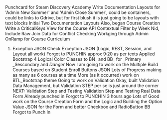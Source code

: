 Punchcard for Steam Discovery Academy
Write Documentation Layouts for 'Admin New Summer' and 'Admin Close Summer', could be containers, could be links to Gdrive, but for first blush it is just going to be layouts with text blocks
Initial Two Documentation Layouts
Also, began Course Creation
Write a CriticalKeys View for the Course API
Contextual Filter by Week Nid, Include Raw Join Data for Conflict Checking
Workging through Admin OnRamp for Course Curriculum
1. Exception JSON
Check Exception JSON (Logic, REST, Session, and Layout all work)
Forgot to PUNCHIN approx 9:20 as per texts
Applied Bootstrap 4 Logical Color Classes to BN_ and BB_ for _Primary _Sescondary and _Danger_
Now I am going to work on the Multiple Build Courses based on Student Enroll Buttons JSON
Lots of Progress making as many as 6 courses at a time
More (as it occurred) work on BTL_Bootstrap theme
Going to work on Validation
Okay, built Validation Data Management, but Validation STEP per se is just around the corner
NEXT: Validation Step and Testing
Validation Step and Testing
Real Data Form
Already punched in
Forgot to PUNCHIN 3 hours ago
Lots of Good work on the Course Creation Form and the Logic and Building the Option Value JSON for the Form and better
Checkbox and RadioButton BB
Forgot to Punch In

